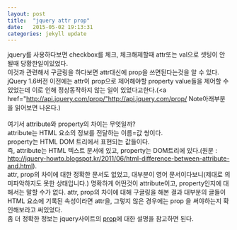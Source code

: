 ```yaml
---
layout: post
title:  "jquery attr prop"
date:   2015-05-02 19:13:31
categories: jekyll update
---
```

jquery를 사용하다보면 checkbox를 체크, 체크해제할때 attr또는 val으로 셋팅이 안될때 당황한일이있었다.<br>
이것과 관련해서 구글링을 하다보면 attr대신에 prop을 쓰면된다는것을 알 수 있다.<br>
jQuery 1.6버전 이전에는 attr이 prop으로 제어해야할 property value들을 제어할 수 있었는데 이로 인해 정상동작하지 않는 일이 있었다고한다.(<a href="http://api.jquery.com/prop/"http://api.jquery.com/prop/</a> Note아래부분을 읽어보면 나온다.)<br><br>
여기서 attribute와 property의 차이는 무엇일까?<br>
attribute는 HTML 요소의 정보를 전달하는 이름=값 쌍이다.<br>
property는 HTML DOM 트리에서 표현되는 값들이다.<br>
즉, attribute는 HTML 텍스트 문서에 있고, property는 DOM트리에 있다.(원문 : <a href="http://jquery-howto.blogspot.kr/2011/06/html-difference-between-attribute-and.html">http://jquery-howto.blogspot.kr/2011/06/html-difference-between-attribute-and.html</a>).<br>
attr, prop의 차이에 대한 정확한 문서도 없었고, 대부분이 영어 문서이다보니(제대로 의미파악하지도 못한 상태입니다.) 명확하게 어떤것이 attribute이고, property인지에 대해서는 말할 수가 없다.
attr, prop의 차이에 대해 구글링을 해본 결과 대부분의 글들이 HTML 요소에 기록된 속성이라면 attr을, 그렇지 않은 경우에는 prop 을 써야하는지 확인해보라고 써있었다.<br>
좀 더 정확한 정보는 jquery사이트의 <a href="http://api.jquery.com/prop/">prop</a>에 대한 설명을 참고하면 된다.